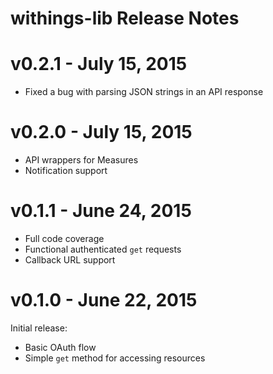 # withings-lib Release Notes

# v0.2.1 - July 15, 2015

- Fixed a bug with parsing JSON strings in an API response

# v0.2.0 - July 15, 2015

- API wrappers for Measures
- Notification support

# v0.1.1 - June 24, 2015

- Full code coverage
- Functional authenticated `get` requests
- Callback URL support

# v0.1.0 - June 22, 2015

Initial release:

- Basic OAuth flow
- Simple `get` method for accessing resources
